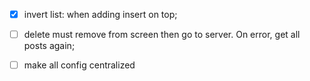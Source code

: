 
- [x] invert list: when adding insert on top;
- [ ] delete must remove from screen then go to server. On error, get all posts again;
- [ ] make all config centralized

